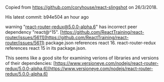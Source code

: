Copied from https://github.com/coryhouse/react-slingshot on 26/3/2018.

His latest commit: b94e504  an hour ago



warning "react-router-redux@5.0.0-alpha.6" has incorrect peer dependency "react@^15".
[https://github.com/ReactTraining/react-router/issues/5611](https://github.com/ReactTraining/react-router/issues/5611)
package.json references react 16. react-router-redux references react 15 in its package.json.

This seems like a good site for examining verions of libraries and versions of their dependencies:
[https://www.versioneye.com/nodejs/react-router-redux/5.0.0-alpha.6](https://www.versioneye.com/nodejs/react-router-redux/5.0.0-alpha.6)



